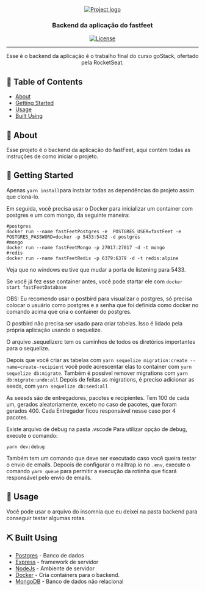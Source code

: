 <p align="center">
  <a href="" rel="noopener">
 <img src="https://github.com/pedrohba1/bootcamp-gostack-desafio-02/blob/master/readme%20stuff/logo.png" alt="Project logo"></a>
</p>

<h3 align="center">Backend da aplicação do fastfeet</h3>

<div align="center">


[![License](https://img.shields.io/badge/license-MIT-blue.svg)](/LICENSE)

</div>

---

<p align="center"> Esse é o backend da aplicação é o trabalho final do curso goStack, ofertado pela RocketSeat.
    <br>
</p>

## 📝 Table of Contents

-   [About](#about)
-   [Getting Started](#getting_started)
-   [Usage](#usage)
-   [Built Using](#built_using)

## 🧐 About <a name = "about"></a>

Esse projeto é o backend da aplicação do fastFeet, aqui contém todas as instruções de como iniciar o projeto.

## 🏁 Getting Started <a name = "getting_started"></a>

Apenas `yarn install`para instalar todas as dependências do projeto assim que cloná-lo.

Em seguida, você precisa usar o Docker para inicializar um container com postgres e um com mongo, da seguinte maneira:

```
#postgres
docker run --name fastFeetPostgres -e  POSTGRES_USER=fastFeet -e POSTGRES_PASSWORD=docker -p 5433:5432 -d postgres
#mongo
docker run --name fastFeetMongo -p 27017:27017 -d -t mongo
#redis
docker run --name fastFeetRedis -p 6379:6379 -d -t redis:alpine
```

Veja que no windows eu tive que mudar a porta de listening para 5433.

Se você já fez esse container antes, você pode startar ele com `docker start fastFeetDatabase`

OBS: Eu recomendo usar o postbird para visualizar o postgres, só precisa colocar o usuário como postgres e a senha que foi definida como docker no comando acima que cria o container do postgres.

O postbird não precisa ser usado para criar tabelas. Isso é lidado pela própria aplicação usando o sequelize.

O arquivo .sequelizerc tem os caminhos de todos os diretórios importantes para o sequelize.

Depois que você criar as tabelas com `yarn sequelize migration:create --name=create-recipient` você pode acrescentar elas to container com `yarn sequelize db:migrate`.
Também é possível remover migrations com `yarn db:migrate:undo:all`
Depois de feitas as migrations, é preciso adicionar as seeds, com `yarn sequelize db:seed:all`

As seesds são de entregadores, pacotes e recipientes. Tem 100 de cada um, gerados aleatoriamente, exceto no caso de pacotes, que foram gerados 400. Cada Entregador ficou responsável nesse caso por 4 pacotes.

Existe arquivo de debug na pasta .vscode
Para utilizar opção de debug, execute o comando:

```
yarn dev:debug
```

Também tem um comando que deve ser executado caso você queira testar o envio de emails. Depoois de configurar o mailtrap.io no `.env`, execute o comando `yarn queue` para permitir a execução da rotinha que ficará responsável pelo envio de emails.

## 🎈 Usage <a name="usage"></a>

Você pode usar o arquivo do insomnia que eu deixei na pasta backend para conseguir testar algumas rotas.


## ⛏️ Built Using <a name = "built_using"></a>

-   [Postgres](https://www.postgresql.org) - Banco de dados
-   [Express](https://expressjs.com/) - framework de servidor
-   [NodeJs](https://nodejs.org/en/) - Ambiente de servidor
-   [Docker](https://www.docker.com/) - Cria containers para o backend.
-   [MongoDB](https://www.mongodb.com/) - Banco de dados não relacional

